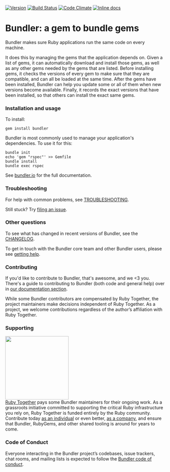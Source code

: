 [![Version     ](https://img.shields.io/gem/v/bundler.svg?style=flat)](https://rubygems.org/gems/bundler)
[![Build Status](https://img.shields.io/travis/bundler/bundler/master.svg?style=flat)](https://travis-ci.org/bundler/bundler)
[![Code Climate](https://img.shields.io/codeclimate/github/bundler/bundler.svg?style=flat)](https://codeclimate.com/github/bundler/bundler)
[![Inline docs ](http://inch-ci.org/github/bundler/bundler.svg?style=flat)](http://inch-ci.org/github/bundler/bundler)

# Bundler: a gem to bundle gems

Bundler makes sure Ruby applications run the same code on every machine.

It does this by managing the gems that the application depends on. Given a list of gems, it can automatically download and install those gems, as well as any other gems needed by the gems that are listed. Before installing gems, it checks the versions of every gem to make sure that they are compatible, and can all be loaded at the same time. After the gems have been installed, Bundler can help you update some or all of them when new versions become available. Finally, it records the exact versions that have been installed, so that others can install the exact same gems.

### Installation and usage

To install:

```
gem install bundler
```

Bundler is most commonly used to manage your application's dependencies. To use it for this:

```
bundle init
echo 'gem "rspec"' >> Gemfile
bundle install
bundle exec rspec
```

See [bundler.io](http://bundler.io) for the full documentation.

### Troubleshooting

For help with common problems, see [TROUBLESHOOTING](doc/TROUBLESHOOTING.md).

Still stuck? Try [filing an issue](doc/contributing/ISSUES.md).

### Other questions

To see what has changed in recent versions of Bundler, see the [CHANGELOG](CHANGELOG.md).

To get in touch with the Bundler core team and other Bundler users, please see [getting help](doc/contributing/GETTING_HELP.md).

### Contributing

If you'd like to contribute to Bundler, that's awesome, and we <3 you. There's a guide to contributing to Bundler (both code and general help) over in [our documentation section](doc/README.md).

While some Bundler contributors are compensated by Ruby Together, the project maintainers make decisions independent of Ruby Together. As a project, we welcome contributions regardless of the author’s affiliation with Ruby Together.

### Supporting

<a href="https://rubytogether.org/"><img src="https://rubytogether.org/images/rubies.svg" width=200></a><br/>
<a href="https://rubytogether.org/">Ruby Together</a> pays some Bundler maintainers for their ongoing work. As a grassroots initiative committed to supporting the critical Ruby infrastructure you rely on, Ruby Together is funded entirely by the Ruby community. Contribute today <a href="https://rubytogether.org/developers">as an individual</a> or even better, <a href="https://rubytogether.org/companies">as a company</a>, and ensure that Bundler, RubyGems, and other shared tooling is around for years to come.

### Code of Conduct

Everyone interacting in the Bundler project’s codebases, issue trackers, chat rooms, and mailing lists is expected to follow the [Bundler code of conduct](https://github.com/bundler/bundler/blob/master/CODE_OF_CONDUCT.md).
